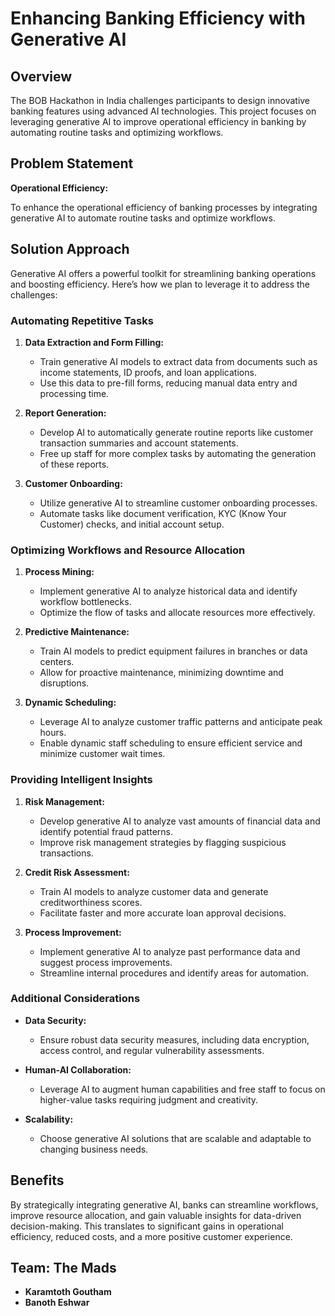 # Enhancing Banking Efficiency with Generative AI

## Overview

The BOB Hackathon in India challenges participants to design innovative banking features using advanced AI technologies. This project focuses on leveraging generative AI to improve operational efficiency in banking by automating routine tasks and optimizing workflows.

## Problem Statement

**Operational Efficiency:**

To enhance the operational efficiency of banking processes by integrating generative AI to automate routine tasks and optimize workflows.

## Solution Approach

Generative AI offers a powerful toolkit for streamlining banking operations and boosting efficiency. Here’s how we plan to leverage it to address the challenges:

### Automating Repetitive Tasks

1. **Data Extraction and Form Filling:**
   - Train generative AI models to extract data from documents such as income statements, ID proofs, and loan applications.
   - Use this data to pre-fill forms, reducing manual data entry and processing time.

2. **Report Generation:**
   - Develop AI to automatically generate routine reports like customer transaction summaries and account statements.
   - Free up staff for more complex tasks by automating the generation of these reports.

3. **Customer Onboarding:**
   - Utilize generative AI to streamline customer onboarding processes.
   - Automate tasks like document verification, KYC (Know Your Customer) checks, and initial account setup.

### Optimizing Workflows and Resource Allocation

1. **Process Mining:**
   - Implement generative AI to analyze historical data and identify workflow bottlenecks.
   - Optimize the flow of tasks and allocate resources more effectively.

2. **Predictive Maintenance:**
   - Train AI models to predict equipment failures in branches or data centers.
   - Allow for proactive maintenance, minimizing downtime and disruptions.

3. **Dynamic Scheduling:**
   - Leverage AI to analyze customer traffic patterns and anticipate peak hours.
   - Enable dynamic staff scheduling to ensure efficient service and minimize customer wait times.

### Providing Intelligent Insights

1. **Risk Management:**
   - Develop generative AI to analyze vast amounts of financial data and identify potential fraud patterns.
   - Improve risk management strategies by flagging suspicious transactions.

2. **Credit Risk Assessment:**
   - Train AI models to analyze customer data and generate creditworthiness scores.
   - Facilitate faster and more accurate loan approval decisions.

3. **Process Improvement:**
   - Implement generative AI to analyze past performance data and suggest process improvements.
   - Streamline internal procedures and identify areas for automation.

### Additional Considerations

- **Data Security:**
  - Ensure robust data security measures, including data encryption, access control, and regular vulnerability assessments.

- **Human-AI Collaboration:**
  - Leverage AI to augment human capabilities and free staff to focus on higher-value tasks requiring judgment and creativity.

- **Scalability:**
  - Choose generative AI solutions that are scalable and adaptable to changing business needs.

## Benefits

By strategically integrating generative AI, banks can streamline workflows, improve resource allocation, and gain valuable insights for data-driven decision-making. This translates to significant gains in operational efficiency, reduced costs, and a more positive customer experience.

## Team: The Mads

- **Karamtoth Goutham**
- **Banoth Eshwar**

